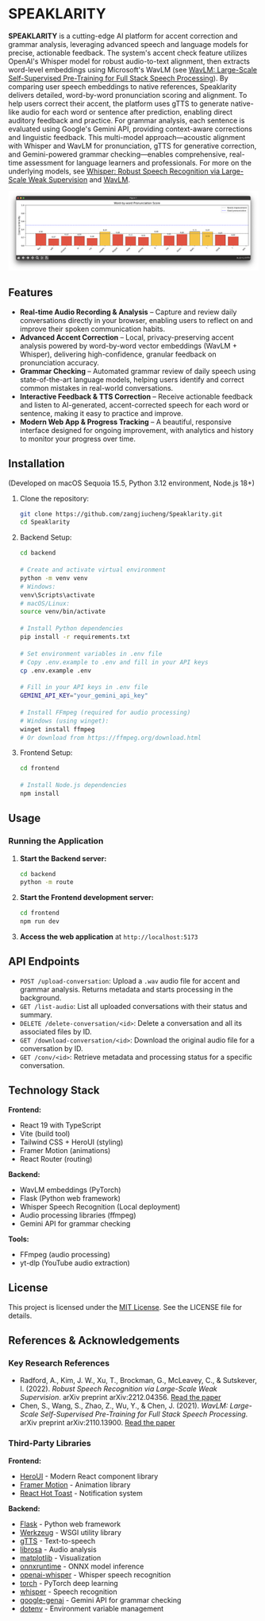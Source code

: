 # SPEAKLARITY

**SPEAKLARITY** is a cutting-edge AI platform for accent correction and grammar analysis, leveraging advanced speech and language models for precise, actionable feedback. The system's accent check feature utilizes OpenAI's Whisper model for robust audio-to-text alignment, then extracts word-level embeddings using Microsoft's WavLM (see [WavLM: Large-Scale Self-Supervised Pre-Training for Full Stack Speech Processing](https://arxiv.org/abs/2110.13900)). By comparing user speech embeddings to native references, Speaklarity delivers detailed, word-by-word pronunciation scoring and alignment. To help users correct their accent, the platform uses gTTS to generate native-like audio for each word or sentence after prediction, enabling direct auditory feedback and practice. For grammar analysis, each sentence is evaluated using Google's Gemini API, providing context-aware corrections and linguistic feedback. This multi-model approach—acoustic alignment with Whisper and WavLM for pronunciation, gTTS for generative correction, and Gemini-powered grammar checking—enables comprehensive, real-time assessment for language learners and professionals. For more on the underlying models, see [Whisper: Robust Speech Recognition via Large-Scale Weak Supervision](https://arxiv.org/abs/2212.04356) and [WavLM](https://arxiv.org/abs/2110.13900).

![word_pronun.png](assets/word_pronun.png)

## Features

- **Real-time Audio Recording & Analysis** – Capture and review daily conversations directly in your browser, enabling users to reflect on and improve their spoken communication habits.
- **Advanced Accent Correction** – Local, privacy-preserving accent analysis powered by word-by-word vector embeddings (WavLM + Whisper), delivering high-confidence, granular feedback on pronunciation accuracy.
- **Grammar Checking** – Automated grammar review of daily speech using state-of-the-art language models, helping users identify and correct common mistakes in real-world conversations.
- **Interactive Feedback & TTS Correction** – Receive actionable feedback and listen to AI-generated, accent-corrected speech for each word or sentence, making it easy to practice and improve.
- **Modern Web App & Progress Tracking** – A beautiful, responsive interface designed for ongoing improvement, with analytics and history to monitor your progress over time.

## Installation

(Developed on macOS Sequoia 15.5, Python 3.12 environment, Node.js 18+)

1. Clone the repository:

    ```bash
    git clone https://github.com/zangjiucheng/Speaklarity.git
    cd Speaklarity
    ```

2. Backend Setup:

    ```bash
    cd backend

    # Create and activate virtual environment
    python -m venv venv
    # Windows:
    venv\Scripts\activate
    # macOS/Linux:
    source venv/bin/activate

    # Install Python dependencies
    pip install -r requirements.txt

    # Set environment variables in .env file
    # Copy .env.example to .env and fill in your API keys
    cp .env.example .env

    # Fill in your API keys in .env file
    GEMINI_API_KEY="your_gemini_api_key"

    # Install FFmpeg (required for audio processing)
    # Windows (using winget):
    winget install ffmpeg
    # Or download from https://ffmpeg.org/download.html
    ```

3. Frontend Setup:

    ```bash
    cd frontend

    # Install Node.js dependencies
    npm install
    ```

## Usage

### Running the Application

1. **Start the Backend server:**

    ```bash
    cd backend
    python -m route
    ```

2. **Start the Frontend development server:**

    ```bash
    cd frontend
    npm run dev
    ```

3. **Access the web application** at `http://localhost:5173`

## API Endpoints

- `POST /upload-conversation`: Upload a `.wav` audio file for accent and grammar analysis. Returns metadata and starts processing in the background.
- `GET /list-audio`: List all uploaded conversations with their status and summary.
- `DELETE /delete-conversation/<id>`: Delete a conversation and all its associated files by ID.
- `GET /download-conversation/<id>`: Download the original audio file for a conversation by ID.
- `GET /conv/<id>`: Retrieve metadata and processing status for a specific conversation.

## Technology Stack

**Frontend:**
- React 19 with TypeScript
- Vite (build tool)
- Tailwind CSS + HeroUI (styling)
- Framer Motion (animations)
- React Router (routing)

**Backend:**
- WavLM embeddings (PyTorch)
- Flask (Python web framework)
- Whisper Speech Recognition (Local deployment)
- Audio processing libraries (ffmpeg)
- Gemini API for grammar checking

**Tools:**
- FFmpeg (audio processing)
- yt-dlp (YouTube audio extraction)

## License

This project is licensed under the [MIT License](./LICENSE). See the LICENSE file for details.

## References & Acknowledgements

### Key Research References

- Radford, A., Kim, J. W., Xu, T., Brockman, G., McLeavey, C., & Sutskever, I. (2022). *Robust Speech Recognition via Large-Scale Weak Supervision*. arXiv preprint arXiv:2212.04356. [Read the paper](https://arxiv.org/abs/2212.04356)
- Chen, S., Wang, S., Zhao, Z., Wu, Y., & Chen, J. (2021). *WavLM: Large-Scale Self-Supervised Pre-Training for Full Stack Speech Processing*. arXiv preprint arXiv:2110.13900. [Read the paper](https://arxiv.org/abs/2110.13900)

### Third-Party Libraries

**Frontend:**
- [HeroUI](https://heroui.com/) - Modern React component library
- [Framer Motion](https://www.framer.com/motion/) - Animation library
- [React Hot Toast](https://react-hot-toast.com/) - Notification system

**Backend:**
- [Flask](https://flask.palletsprojects.com/) - Python web framework
- [Werkzeug](https://werkzeug.palletsprojects.com/) - WSGI utility library
- [gTTS](https://pypi.org/project/gTTS/) - Text-to-speech
- [librosa](https://librosa.org/) - Audio analysis
- [matplotlib](https://matplotlib.org/) - Visualization
- [onnxruntime](https://onnxruntime.ai/) - ONNX model inference
- [openai-whisper](https://github.com/openai/whisper) - Whisper speech recognition
- [torch](https://pytorch.org/) - PyTorch deep learning
- [whisper](https://github.com/openai/whisper) - Speech recognition
- [google-genai](https://github.com/google/generative-ai-python) - Gemini API for grammar checking
- [dotenv](https://pypi.org/project/python-dotenv/) - Environment variable management